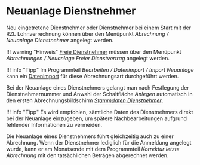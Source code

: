 # Neuanlage Dienstnehmer

Neu eingetretene Dienstnehmer oder Dienstnehmer bei einem Start mit der RZL Lohnverrechnung können über den Menüpunkt *Abrechnung / Neuanlage Dienstnehmer* angelegt werden.

!!! warning "Hinweis"
    [Freie Dienstnehmer](../Freie_Dienstvertraege/Allgemeines.md) müssen über den Menüpunkt *Abrechnungen / Neuanlage Freier Dienstvertrag* angelegt werden.

!!! info "Tipp"
    Im Programmteil *Bearbeiten / Datenimport / Import Neuanlage* kann ein [Datenimport](../Datenimport/Allgemeines.md) für diese Abrechnungsart durchgeführt werden.

Bei der Neuanlage eines Dienstnehmers gelangt man nach Festlegung der Dienstnehmernummer und Anwahl der Schaltfläche *Anlegen* automatisch in den ersten Abrechnungsbildschirm [*Stammdaten Dienstnehmer*](../Abrechnungsbildschirme/Stammdaten_Dienstnehmer.md).

!!! info "Tipp"
    Es wird empfohlen, sämtliche Daten des Dienstnehmers direkt bei der Neuanlage einzugeben, um spätere Nachbearbeitungen aufgrund fehlender Informationen zu vermeiden.

Die Neuanlage eines Dienstnehmers führt gleichzeitig auch zu einer Abrechnung. Wenn der Dienstnehmer lediglich für die Anmeldung angelegt wurde, kann er am Monatsende mit dem Programmteil *Korrektur letzte Abrechnung* mit den tatsächlichen Beträgen abgerechnet werden.
